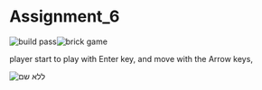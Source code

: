 # Assignment_6  

![build pass](https://img.shields.io/badge/build-pass-brightgreen)![brick game](https://img.shields.io/badge/brick-game-lightgrey)


player start to play with Enter key,
and move with the Arrow keys, 

![ללא שם](https://user-images.githubusercontent.com/57867818/100528277-acb7dc80-31e3-11eb-897a-830b9d452762.png)
